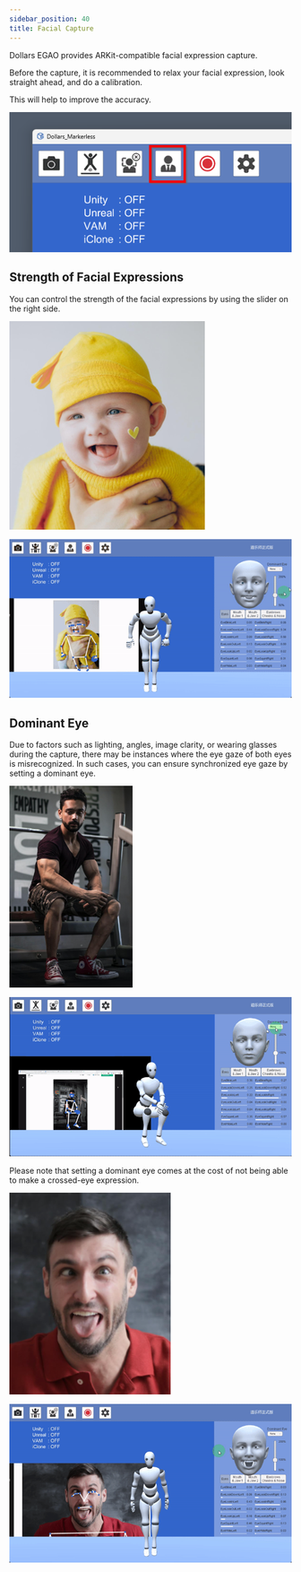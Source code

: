 ```yaml
---
sidebar_position: 40
title: Facial Capture
---
```


Dollars EGAO provides ARKit-compatible facial expression capture.

Before the capture, it is recommended to relax your facial expression, look straight ahead, and do a calibration.

This will help to improve the accuracy.

![](../img/Fjr4SZHNuHfUdCzp6kvqPJKgoZKZ.png)

## Strength of Facial Expressions

You can control the strength of the facial expressions by using the slider on the right side.

![](../img/FpET_nzvQ8xlsxPxfswYIiJ4HAsx.png)

![](../img/Fhtog3ArmA4V9g8fJPuX6ATOmC_Y.gif)

## Dominant Eye

Due to factors such as lighting, angles, image clarity, or wearing glasses during the capture, there may be instances where the eye gaze of both eyes is misrecognized. In such cases, you can ensure synchronized eye gaze by setting a dominant eye.

![](../img/FgC6VmI1xDIDUM9UR1K7aqdsvx1i.png)

![](../img/Fs0iOgo0UNBNUxBbrg7DlMGmtOJ1.gif)

Please note that setting a dominant eye comes at the cost of not being able to make a crossed-eye expression.

![](../img/Flev3MT6OBv5XlJ076YsgTLlnpxc.png)

![](../img/FoZElOM_maZtNfeFT9tAu36tw6WG.gif)
